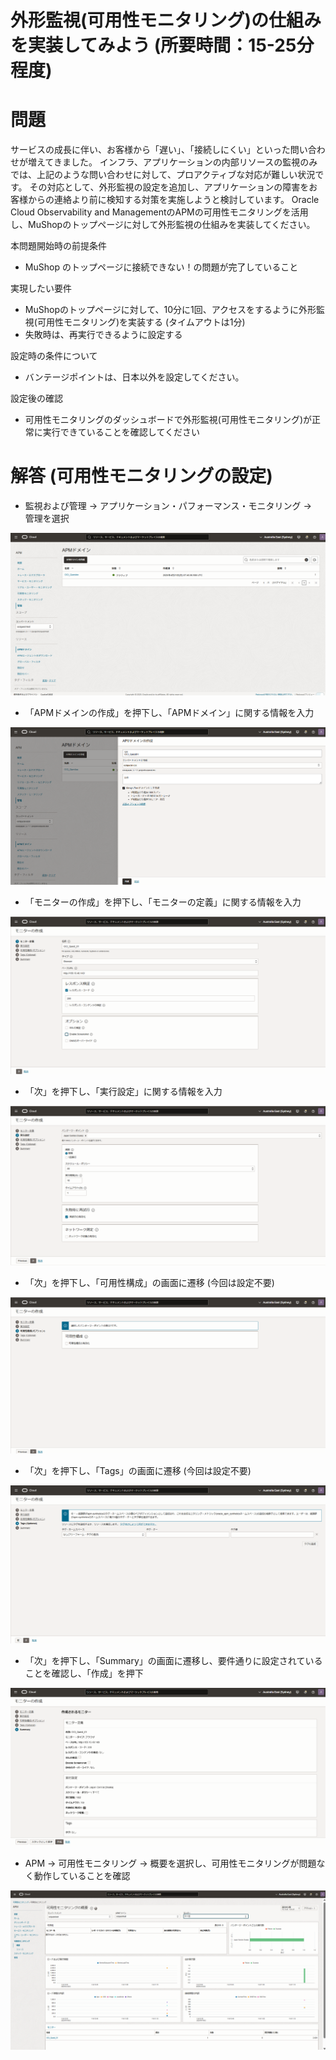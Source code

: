 # 外形監視(可用性モニタリング)の仕組みを実装してみよう (所要時間：15-25分程度)
# 問題
サービスの成長に伴い、お客様から「遅い」、「接続しにくい」といった問い合わせが増えてきました。
インフラ、アプリケーションの内部リソースの監視のみでは、上記のような問い合わせに対して、プロアクティブな対応が難しい状況です。
その対応として、外形監視の設定を追加し、アプリケーションの障害をお客様からの連絡より前に検知する対策を実施しようと検討しています。
Oracle Cloud Observability and ManagementのAPMの可用性モニタリングを活用し、MuShopのトップページに対して外形監視の仕組みを実装してください。

本問題開始時の前提条件
- MuShop のトップページに接続できない！の問題が完了していること

実現したい要件
- MuShopのトップページに対して、10分に1回、アクセスをするように外形監視(可用性モニタリング)を実装する (タイムアウトは1分)
- 失敗時は、再実行できるように設定する

設定時の条件について
- バンテージポイントは、日本以外を設定してください。

設定後の確認
- 可用性モニタリングのダッシュボードで外形監視(可用性モニタリング)が正常に実行できていることを確認してください

# 解答 (可用性モニタリングの設定)
- 監視および管理 → アプリケーション・パフォーマンス・モニタリング →　管理を選択

 ![モニターの作成](images/APM-monitor/APM_Monitor8.png "モニターの作成")

- 「APMドメインの作成」を押下し、「APMドメイン」に関する情報を入力

 ![モニターの作成](images/APM-monitor/APM_Monitor9.png "モニターの作成")

- 「モニターの作成」を押下し、「モニターの定義」に関する情報を入力

![モニターの作成](images/APM-monitor/APM_Monitor2.png "モニターの作成")

- 「次」を押下し、「実行設定」に関する情報を入力

![モニターの作成](images/APM-monitor/APM_Monitor3.png "モニターの作成")

- 「次」を押下し、「可用性構成」の画面に遷移 (今回は設定不要)

![モニターの作成](images/APM-monitor/APM_Monitor4.png "モニターの作成")

- 「次」を押下し、「Tags」の画面に遷移 (今回は設定不要)

![モニターの作成](images/APM-monitor/APM_Monitor5.png "モニターの作成")

- 「次」を押下し、「Summary」の画面に遷移し、要件通りに設定されていることを確認し、「作成」を押下

![モニターの作成](images/APM-monitor/APM_Monitor6.png "モニターの作成")

- APM → 可用性モニタリング → 概要を選択し、可用性モニタリングが問題なく動作していることを確認

![モニターの作成](images/APM-monitor/APM_Monitor7.png "モニターの作成")
